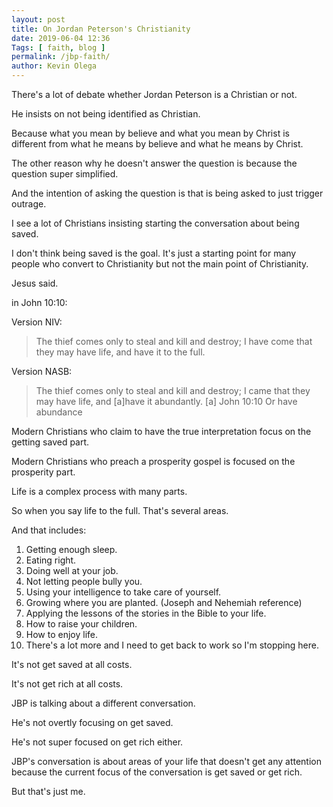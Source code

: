 ```yaml
--- 
layout: post 
title: On Jordan Peterson's Christianity
date: 2019-06-04 12:36
Tags: [ faith, blog ]
permalink: /jbp-faith/ 
author: Kevin Olega 
---
```

There's a lot of debate whether Jordan Peterson is a Christian or not.

He insists on not being identified as Christian.

Because what you mean by believe and what you mean by Christ is different from what he means by believe and what he means by Christ.

The other reason why he doesn't answer the question is because the question super simplified.

And the intention of asking the question is that is being asked to just trigger outrage.

I see a lot of Christians insisting starting the conversation about being saved.

I don't think being saved is the goal. It's just a starting point for many people who convert to Christianity but not the main point of Christianity.


Jesus said.

in John 10:10:

Version NIV:

> The thief comes only to steal and kill and destroy; I have come that they may have life, and have it to the full.

Version NASB:

>The thief comes only to steal and kill and destroy; I came that they may have life, and [a]have it abundantly.
[a] John 10:10 Or have abundance

Modern Christians who claim to have the true interpretation focus on the getting saved part.

Modern Christians who preach a prosperity gospel is focused on the prosperity part.

Life is a complex process with many parts.

So when you say life to the full. That's several areas.

And that includes:
1. Getting enough sleep.
2. Eating right.
3. Doing well at your job.
4. Not letting people bully you.
5. Using your intelligence to take care of yourself.
6. Growing where you are planted. (Joseph and Nehemiah reference)
7. Applying the lessons of the stories in the Bible to your life.
8. How to raise your children.
9. How to enjoy life.
10. There's a lot more and I need to get back to work so I'm stopping here.

It's not get saved at all costs.

It's not get rich at all costs.

JBP is talking about a different conversation. 

He's not overtly focusing on get saved. 

He's not super focused on get rich either.

JBP's conversation is about areas of your life that doesn't get any attention because the current focus of the conversation is get saved or get rich.

But that's just me.